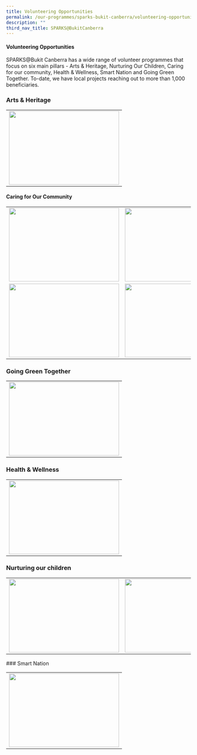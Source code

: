 ```yaml
---
title: Volunteering Opportunities
permalink: /our-programmes/sparks-bukit-canberra/volunteering-opportunities/
description: ""
third_nav_title: SPARKS@BukitCanberra
---
```

#### **Volunteering Opportunities**

SPARKS@Bukit Canberra has a wide range of volunteer programmes that focus on six main pillars - Arts &amp; Heritage, Nurturing Our Children, Caring for our community, Health &amp; Wellness, Smart Nation and Going Green Together.  To-date, we have local projects reaching out to more than 1,000 beneficiaries.

        
### Arts &amp; Heritage

<table>
	<tbody><tr>
		<td>
			<a href="/our-programmes/sparks-bukit-canberra/sewing-interest-group/">
				<img style="height:200px;width:300px" src="/images/*.jpg"></a></td></tr></tbody></table>
		
 

#### Caring for Our Community

<table>
	<tbody><tr>
		<td>
			<a href="/our-programmes/sparks-bukit-canberra/sowers-event-ambassador/">
				<img style="height:200px;width:300px" src="/images/*.jpg"></a></td>
		<td>
			<a href="/our-programmes/sparks-bukit-canberra/senior-befriending-programme/">
				<img style="height:200px;width:300px" src="/images/*.jpg"></a></td><td>
			<a href="/our-programmes/sparks-bukit-canberra/befriending-for-vulnerable-seniors/">
				<img style="height:200px;width:300px" src="/images/*.jpg"></a></td></tr><tr><td>
			<a href="/our-programmes/sparks-bukit-canberra/programme-curator/">
				<img style="height:200px;width:300px" src="/images/*.jpg"></a></td><td>
			<a href="/our-programmes/sparks-bukit-canberra/kitchen-volunteer/">
				<img style="height:200px;width:300px" src="/images/*.jpg"></a></td></tr></tbody></table>


### Going Green Together

<table><tbody><tr>
<td>
			<a href="/our-programmes/sparks-bukit-canberra/gardens-give-back/">
				<img style="height:200px;width:300px" src="/images/*.jpg"></a></td>
	</tr></tbody></table>



### Health &amp; Wellness
<table><tbody>
<tr><td>
			<a href="/our-programmes/sparks-bukit-canberra/exercise-facilitator/">
				<img style="height:200px;width:300px" src="/images/*.jpg"></a></td>

</tr></tbody></table>

### Nurturing our children

<table><tbody>
<tr><td>
			<a href="/our-programmes/sparks-bukit-canberra/homework-cafe/">
				<img style="height:200px;width:300px" src="/images/*.jpg"></a></td>
				<td>
			<a href="/our-programmes/sparks-bukit-canberra/tuition-for-the-deaf/">
				<img style="height:200px;width:300px" src="/images/*.jpg"></a></td>
				<td>
			<a href="/our-programmes/sparks-bukit-canberra/sewing-interest-group/">
				<img style="height:200px;width:300px" src="/images/*.jpg"></a></td>

</tr></tbody></table>
### Smart Nation

<table><tbody>
<tr><td>
			<a href="/our-programmes/sparks-bukit-canberra/sewing-interest-group/">
				<img style="height:200px;width:300px" src="/images/*.jpg"></a></td></tr></tbody></table>